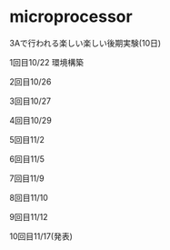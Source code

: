 # microprocessor
3Aで行われる楽しい楽しい後期実験(10日)

1回目10/22 環境構築

2回目10/26

3回目10/27

4回目10/29

5回目11/2

6回目11/5

7回目11/9

8回目11/10

9回目11/12

10回目11/17(発表)
